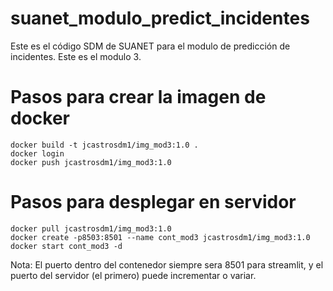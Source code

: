 # suanet_modulo_predict_incidentes
Este es el código SDM de SUANET para el modulo de predicción de incidentes. Este es el modulo 3.

# Pasos para crear la imagen de docker
    docker build -t jcastrosdm1/img_mod3:1.0 .
    docker login
    docker push jcastrosdm1/img_mod3:1.0

# Pasos para desplegar en servidor
    docker pull jcastrosdm1/img_mod3:1.0
    docker create -p8503:8501 --name cont_mod3 jcastrosdm1/img_mod3:1.0
    docker start cont_mod3 -d

Nota: El puerto dentro del contenedor siempre sera 8501 para streamlit, y el puerto del servidor (el primero) puede incrementar o variar.


